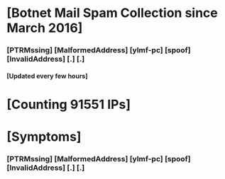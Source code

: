 # [Botnet Mail Spam Collection since March 2016]
### [PTRMssing] [MalformedAddress] [ylmf-pc] [spoof] [InvalidAddress] [.] [.]
#### [Updated every few hours]

# [Counting 91551 IPs]

# [Symptoms] 
###   [PTRMssing] [MalformedAddress] [ylmf-pc] [spoof] [InvalidAddress] [.] [.]
